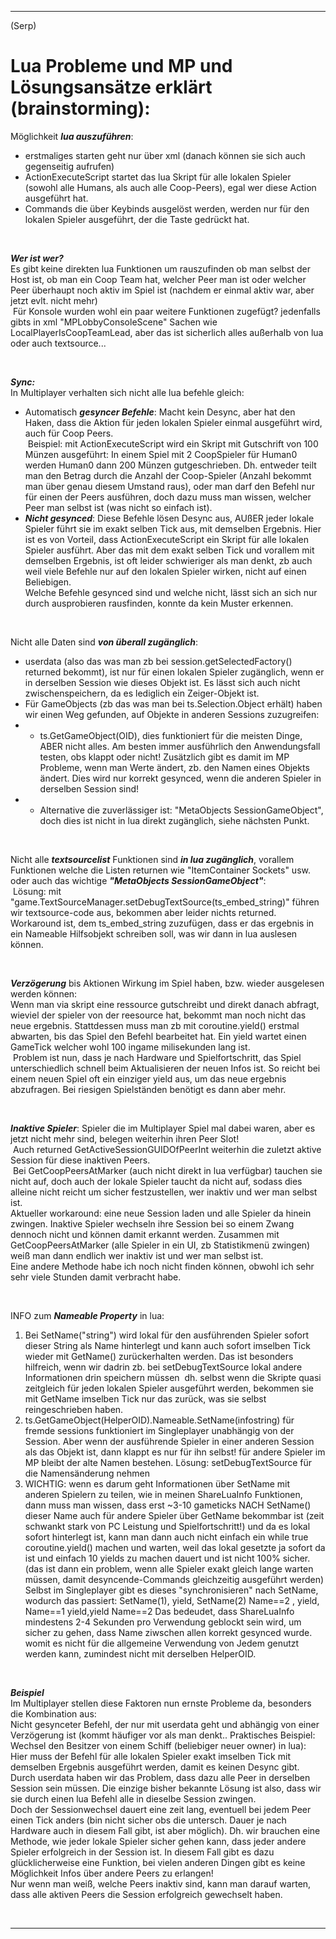 ----
(Serp)
# Lua Probleme und MP und Lösungsansätze erklärt (brainstorming):  

Möglichkeit ***lua auszuführen***:  
- erstmaliges starten geht nur über xml (danach können sie sich auch gegenseitig aufrufen)
- ActionExecuteScript startet das lua Skript für alle lokalen Spieler (sowohl alle Humans, als auch alle Coop-Peers), egal wer diese Action ausgeführt hat.
- Commands die über Keybinds ausgelöst werden, werden nur für den lokalen Spieler ausgeführt, der die Taste gedrückt hat.  

&nbsp;  

***Wer ist wer?***  
Es gibt keine direkten lua Funktionen um rauszufinden ob man selbst der Host ist, ob man ein Coop Team hat, welcher Peer man ist oder welcher Peer überhaupt noch aktiv im Spiel ist (nachdem er einmal aktiv war, aber jetzt evlt. nicht mehr)  
&nbsp;Für Konsole wurden wohl ein paar weitere Funktionen zugefügt? jedenfalls gibts in xml "MPLobbyConsoleScene" Sachen wie LocalPlayerIsCoopTeamLead, aber das ist sicherlich alles außerhalb von lua oder auch textsource...

&nbsp;  

***Sync:***  
In Multiplayer verhalten sich nicht alle lua befehle gleich:  
- Automatisch ***gesyncer Befehle***: Macht kein Desync, aber hat den Haken, dass die Aktion für jeden lokalen Spieler einmal ausgeführt wird, auch für Coop Peers.  
&nbsp;Beispiel: mit ActionExecuteScript wird ein Skript mit Gutschrift von 100 Münzen ausgeführt: In einem Spiel mit 2 CoopSpieler für Human0 werden Human0 dann 200 Münzen gutgeschrieben. Dh. entweder teilt man den Betrag durch die Anzahl der Coop-Spieler (Anzahl bekommt man über genau diesem Umstand raus), oder man darf den Befehl nur für einen der Peers ausführen, doch dazu muss man wissen, welcher Peer man selbst ist (was nicht so einfach ist).
- ***Nicht gesynced***: Diese Befehle lösen Desync aus, AUßER jeder lokale Spieler führt sie im exakt selben Tick aus, mit demselben Ergebnis. Hier ist es von Vorteil, dass ActionExecuteScript ein Skript für alle lokalen Spieler ausführt. Aber das mit dem exakt selben Tick und vorallem mit demselben Ergebnis, ist oft leider schwieriger als man denkt, zb auch weil viele Befehle nur auf den lokalen Spieler wirken, nicht auf einen Beliebigen.  
Welche Befehle gesynced sind und welche nicht, lässt sich an sich nur durch ausprobieren rausfinden, konnte da kein Muster erkennen.

&nbsp;  

Nicht alle Daten sind ***von überall zugänglich***:  
- userdata (also das was man zb bei session.getSelectedFactory() returned bekommt), ist nur für einen lokalen Spieler zugänglich, wenn er in derselben Session wie dieses Objekt ist. Es lässt sich auch nicht zwischenspeichern, da es lediglich ein Zeiger-Objekt ist.
- Für GameObjects (zb das was man bei ts.Selection.Object erhält) haben wir einen Weg gefunden, auf Objekte in anderen Sessions zuzugreifen:  
- - ts.GetGameObject(OID), dies funktioniert für die meisten Dinge, ABER nicht alles. Am besten immer ausführlich den Anwendungsfall testen, obs klappt oder nicht! Zusätzlich gibt es damit im MP Probleme, wenn man Werte ändert, zb. den Namen eines Objekts ändert. Dies wird nur korrekt gesynced, wenn die anderen Spieler in derselben Session sind!  
- - Alternative die zuverlässiger ist: "MetaObjects SessionGameObject", doch dies ist nicht in lua direkt zugänglich, siehe nächsten Punkt.  

&nbsp;  

Nicht alle ***textsourcelist*** Funktionen sind ***in lua zugänglich***, vorallem Funktionen welche die Listen returnen wie "ItemContainer Sockets" usw. oder auch das wichtige ***"MetaObjects SessionGameObject"***:  
&nbsp;Lösung: mit "game.TextSourceManager.setDebugTextSource(ts_embed_string)" führen wir textsource-code aus, bekommen aber leider nichts returned. Workaround ist, dem ts_embed_string zuzufügen, dass er das ergebnis in ein Nameable Hilfsobjekt schreiben soll, was wir dann in lua auslesen können.

&nbsp;  

***Verzögerung*** bis Aktionen Wirkung im Spiel haben, bzw. wieder ausgelesen werden können:  
Wenn man via skript eine ressource gutschreibt und direkt danach abfragt, wieviel der spieler von der reesource hat, bekommt man noch nicht das neue ergebnis. Stattdessen muss man zb mit coroutine.yield() erstmal abwarten, bis das Spiel den Befehl bearbeitet hat. Ein yield wartet einen GameTick welcher wohl 100 ingame milisekunden lang ist.  
&nbsp;Problem ist nun, dass je nach Hardware und Spielfortschritt, das Spiel unterschiedlich schnell beim Aktualisieren der neuen Infos ist. So reicht bei einem neuen Spiel oft ein einziger yield aus, um das neue ergebnis abzufragen. Bei riesigen Spielständen benötigt es dann aber mehr.  

&nbsp;  

***Inaktive Spieler***: Spieler die im Multiplayer Spiel mal dabei waren, aber es jetzt nicht mehr sind, belegen weiterhin ihren Peer Slot!  
&nbsp;Auch returned GetActiveSessionGUIDOfPeerInt weiterhin die zuletzt aktive Session für diese inaktiven Peers.  
&nbsp;Bei GetCoopPeersAtMarker (auch nicht direkt in lua verfügbar) tauchen sie nicht auf, doch auch der lokale Spieler taucht da nicht auf, sodass dies alleine nicht reicht um sicher festzustellen, wer inaktiv und wer man selbst ist.  
Aktueller workaround: eine neue Session laden und alle Spieler da hinein zwingen. Inaktive Spieler wechseln ihre Session bei so einem Zwang dennoch nicht und können damit erkannt werden. Zusammen mit GetCoopPeersAtMarker (alle Spieler in ein UI, zb Statistikmenü zwingen) weiß man dann endlich wer inaktiv ist und wer man selbst ist.  
Eine andere Methode habe ich noch nicht finden können, obwohl ich sehr sehr viele Stunden damit verbracht habe.  

&nbsp;  

INFO zum ***Nameable Property*** in lua:  
1) Bei SetName("string") wird lokal für den ausführenden Spieler sofort dieser String als Name hinterlegt und kann
 auch sofort imselben Tick wieder mit GetName() zurückerhalten werden.
 Das ist besonders hilfreich, wenn wir dadrin zb. bei setDebugTextSource lokal andere Informationen drin speichern müssen
&nbsp;dh. selbst wenn die Skripte quasi zeitgleich für jeden lokalen Spieler ausgeführt werden, bekommen sie mit GetName imselben Tick nur das zurück, was sie selbst reingeschrieben haben.
2) ts.GetGameObject(HelperOID).Nameable.SetName(infostring) für fremde sessions funktioniert im Singleplayer unabhängig von der Session.
 Aber wenn der ausführende Spieler in einer anderen Session als das Objekt ist, dann klappt es nur für ihn selbst! für andere Spieler im MP bleibt der alte Namen bestehen.
 Lösung: setDebugTextSource für die Namensänderung nehmen
3) WICHTIG: wenn es darum geht Informationen über SetName mit anderen Spielern zu teilen, wie in meinen ShareLuaInfo Funktionen,
 dann muss man wissen, dass erst ~3-10 gameticks NACH SetName() dieser Name auch für andere Spieler über GetName bekommbar ist (zeit schwankt stark von PC Leistung und Spielfortschritt!)
  und da es lokal sofort hinterlegt ist, kann man dann auch nicht einfach ein while true coroutine.yield() machen und warten, weil das lokal gesetzte ja sofort da ist
  und einfach 10 yields zu machen dauert und ist nicht 100% sicher.
   (das ist dann ein problem, wenn alle Spieler exakt gleich lange warten müssen, damit desyncende-Commands gleichzeitig ausgeführt werden)
  Selbst im Singleplayer gibt es dieses "synchronisieren" nach SetName, wodurch das passiert: SetName(1), yield, SetName(2) Name==2 , yield, Name==1 yield,yield Name==2
Das bedeudet, dass ShareLuaInfo mindestens 2-4 Sekunden pro Verwendung geblockt sein wird, um sicher zu gehen, dass Name ziwschen allen korrekt gesynced wurde.
 womit es nicht für die allgemeine Verwendung von Jedem genutzt werden kann, zumindest nicht mit derselben HelperOID.

&nbsp;  

***Beispiel***   
Im Multiplayer stellen diese Faktoren nun ernste Probleme da, besonders die Kombination aus:  
 Nicht gesynceter Befehl, der nur mit userdata geht und abhängig von einer Verzögerung ist (kommt häufiger vor als man denkt.. Praktisches Beispiel: Wechsel den Besitzer von einem Schiff (beliebiger neuer owner) in lua):  
  Hier muss der Befehl für alle lokalen Spieler exakt imselben Tick mit demselben Ergebnis ausgeführt werden, damit es keinen Desync gibt.  
  Durch userdata haben wir das Problem, dass dazu alle Peer in derselben Session sein müssen. Die einzige bisher bekannte Lösung ist also, dass wir sie durch einen lua Befehl alle in dieselbe Session zwingen.  
  Doch der Sessionwechsel dauert eine zeit lang, eventuell bei jedem Peer einen Tick anders (bin nicht sicher obs die untersch. Dauer je nach Hardware auch in diesem Fall gibt, ist aber möglich).  Dh. wir brauchen eine Methode, wie jeder lokale Spieler sicher gehen kann, dass jeder andere Spieler erfolgreich in der Session ist. In diesem Fall gibt es dazu glücklicherweise eine Funktion, bei vielen anderen Dingen gibt es keine Möglichkeit Infos über andere Peers zu erlangen!  
   Nur wenn man weiß, welche Peers inaktiv sind, kann man darauf warten, dass alle aktiven Peers die Session erfolgreich gewechselt haben.  

&nbsp;  

----
